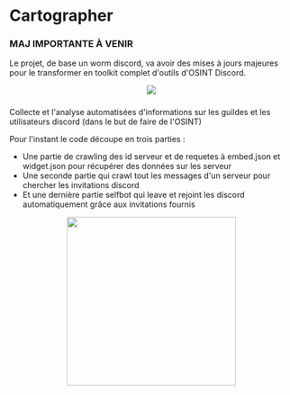 # Cartographer

### MAJ IMPORTANTE À VENIR
Le projet, de base un worm discord, va avoir des mises à jours majeures pour le transformer en toolkit complet d'outils d'OSINT Discord.

<p align="center">
  <img src="https://i.imgur.com/DsLtoDu.png">
</p>


### 
Collecte et l'analyse automatisées d'informations sur les guildes et les utilisateurs discord (dans le but de faire de l'OSINT)

Pour l'instant le code découpe en trois parties :
- Une partie de crawling des id serveur et de requetes à embed.json et widget.json pour récupérer des données sur les serveur
- Une seconde partie qui crawl tout les messages d'un serveur pour chercher les invitations discord
- Et une dernière partie selfbot qui leave et rejoint les discord automatiquement grâce aux invitations fournis
    
<p align="center">
  <img width="300" height="300" src="https://i.imgur.com/OmwSqyN.png">
</p>
